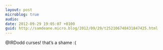 ```yaml
---
layout: post
microblog: true
audio: 
date: 2012-09-29 19:05:07 +0100
guid: http://samdeane.micro.blog/2012/09/29/t252106748431847425.html
---
```

@IRDodd curses! that’s a shame :(
